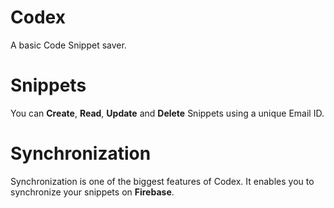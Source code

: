# Codex

A basic Code Snippet saver.


# Snippets

You can **Create**, **Read**, **Update** and  **Delete** Snippets using a unique Email ID.




# Synchronization

Synchronization is one of the biggest features of Codex. It enables you to synchronize your snippets on **Firebase**.


